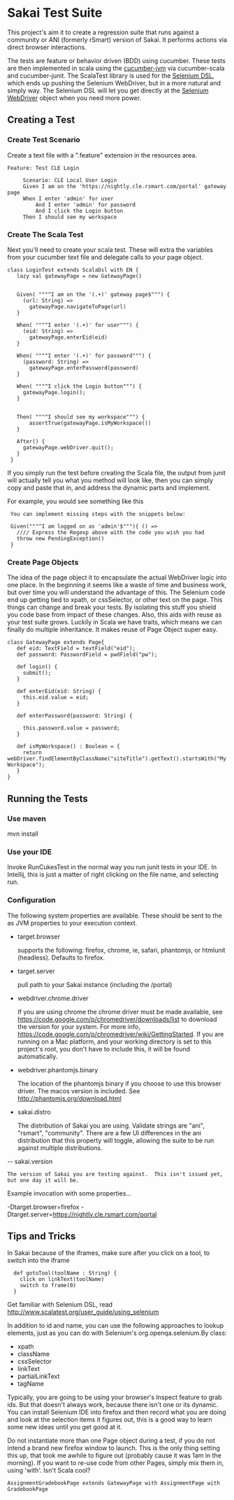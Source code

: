 Sakai Test Suite
======================

This project's aim it to create a regression suite that runs against a community or ANI (formerly rSmart)
version of Sakai. It performs actions via direct browser interactions.

The tests are feature or behavior driven (BDD) using cucumber.  These tests are then implemented in scala using the [cucumber-jvm](https://github.com/cucumber/cucumber-jvm)
via cucumber-scala and cucumber-junit.  The ScalaTest library is used for the [Selenium DSL](http://www.scalatest.org/user_guide/using_selenium),
which ends up pushing the Selenium WebDriver, but in a more natural and simply way.  The Selenium DSL will let you get directly at the
[Selenium WebDriver](http://selenium.googlecode.com/svn/trunk/docs/api/java/index.html) object when you need more power.

Creating a Test
---------------

### Create Test Scenario

Create a text file with a ".feature" extension in the resources area.

    Feature: Test CLE Login

         Scenario: CLE Local User Login
         Given I am on the 'https://nightly.cle.rsmart.com/portal' gateway page
         When I enter 'admin' for user
             And I enter 'admin' for password
             And I click the Login button
         Then I should see my workspace

### Create The Scala Test

Next you'll need to create your scala test. These will extra the variables from your cucumber text file
and delegate calls to your page object.

    class LoginTest extends ScalaDsl with EN {
       lazy val gatewayPage = new GatewayPage()


       Given( """^I am on the '(.+)' gateway page$""") {
         (url: String) =>
           gatewayPage.navigateToPage(url)
       }

       When( """^I enter '(.+)' for user""") {
         (eid: String) =>
           gatewayPage.enterEid(eid)
       }

       When( """^I enter '(.+)' for password""") {
         (password: String) =>
           gatewayPage.enterPassword(password)
       }

       When( """^I click the Login button""") {
         gatewayPage.login();
       }


       Then( """^I should see my workspace""") {
           assertTrue(gatewayPage.isMyWorkspace())
       }

       After() {
         gatewayPage.webDriver.quit();
       }
     }


If you simply run the test before creating the Scala file, the output from junit will actually tell you what
you method will look like, then you can simply copy and paste that in, and address the dynamic parts and implement.

For example, you would see something like this

     You can implement missing steps with the snippets below:

     Given("""^I am logged on as 'admin'$"""){ () =>
       //// Express the Regexp above with the code you wish you had
       throw new PendingException()
     }

### Create Page Objects

The idea of the page object it to encapsulate the actual WebDriver logic into one place.  In the beginning it seems
like a waste of time and business work, but over time you will understand the advantage of this.  The Selenium code
end up getting tied to xpath, or cssSelector, or other text on the page.  This things can change and break your tests.
By isolating this stuff you shield you code base from impact of these changes.  Also, this aids with reuse as your test
suite grows.  Luckily in Scala we have traits, which means we can finally do multiple inheritance.  It makes reuse of
Page Object super easy.

    class GatewayPage extends Page{
       def eid: TextField = textField("eid");
       def password: PasswordField = pwdField("pw");

       def login() {
         submit();
       }

       def enterEid(eid: String) {
         this.eid.value = eid;
       }

       def enterPassword(password: String) {

         this.password.value = password;
       }

       def isMyWorkspace() : Boolean = {
         return webDriver.findElementByClassName("siteTitle").getText().startsWith("My Workspace");
       }
    }

Running the Tests
-----------------

### Use maven

 mvn install

### Use your IDE

Invoke RunCukesTest in the normal way you run junit tests in your IDE.  In Intellij, this is just a matter
of right clicking on the file name, and selecting run.

### Configuration

The following system properties are available.  These should be sent to the as JVM properties to your execution context.

- target.browser

    supports the following: firefox, chrome, ie, safari, phantomjs, or htmlunit (headless).  Defaults to firefox.

- target.server

    pull path to your Sakai instance (including the /portal)

- webdriver.chrome.driver

    If you are using chrome the chrome driver must be made available, see https://code.google.com/p/chromedriver/downloads/list to download the
    version for your system.  For more info, https://code.google.com/p/chromedriver/wiki/GettingStarted.  If you are running
    on a Mac platform, and your working directory is set to this project's root, you don't have to include this, it will be
    found automatically.

- webdriver.phantomjs.binary

    The location of the phantomjs binary if you choose to use this browser driver.
    The macos version is included. See http://phantomjs.org/download.html

- sakai.distro

    The distribution of Sakai you are using.  Validate strings are "ani", "rsmart", "community".  There are a few UI
    differences in the ani distribution that this property will toggle, allowing the suite to be run against multiple
    distributions.

-- sakai.version

    The version of Sakai you are testing against.  This isn't issued yet, but one day it will be.


Example invocation with some properties...

-Dtarget.browser=firefox -Dtarget.server=https://nightly.cle.rsmart.com/portal


Tips and Tricks
---------------

In Sakai because of the iframes, make sure after you click on a tool, to switch into the iframe

      def gotoTool(toolName : String) {
        click on linkText(toolName)
        switch to frame(0)
      }

Get familiar with Selenium DSL, read http://www.scalatest.org/user_guide/using_selenium

In addition to id and name, you can use the following approaches to lookup elements,
just as you can do with Selenium's org.openqa.selenium.By class:

- xpath
- className
- cssSelector
- linkText
- partialLinkText
- tagName

Typically, you are going to be using your browser's Inspect feature to grab ids.  But that doesn't always work, because
there isn't one or its dynamic.  You can install Selenium IDE into firefox and then record what you are doing and look
at the selection items it figures out, this is a good way to learn some new ideas until you get good at it.

Do not instantiate more than one Page object during a test, if you do not intend a brand new firefox window to launch.
This is the only thing setting this up, that took me awhile to figure out (probably cause it was 1am in the morning).
If you want to re-use code from other Pages, simply mix them in, using 'with'.  Isn't Scala cool?

    AssignmentGradebookPage extends GatewayPage with AssignmentPage with GradebookPage